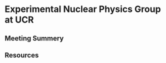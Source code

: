 Experimental Nuclear Physics Group at UCR 
===================================================


Meeting Summery
-----------------
















Resources
---------







